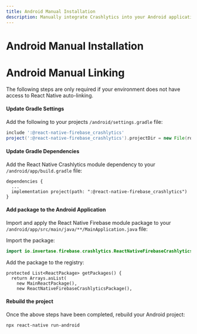 ```yaml
---
title: Android Manual Installation
description: Manually integrate Crashlytics into your Android application.
---
```


# Android Manual Installation

# Android Manual Linking

The following steps are only required if your environment does not have access to React Native auto-linking.

#### Update Gradle Settings

Add the following to your projects `/android/settings.gradle` file:

```groovy
include ':@react-native-firebase_crashlytics'
project(':@react-native-firebase_crashlytics').projectDir = new File(rootProject.projectDir, './../node_modules/@react-native-firebase/crashlytics/android')
```

#### Update Gradle Dependencies

Add the React Native Crashlytics module dependency to your `/android/app/build.gradle` file:

```groovy{3}
dependencies {
  ...
  implementation project(path: ":@react-native-firebase_crashlytics")
}
```

#### Add package to the Android Application

Import and apply the React Native Firebase module package to your `/android/app/src/main/java/**/MainApplication.java` file:

Import the package:

```java
import io.invertase.firebase.crashlytics.ReactNativeFirebaseCrashlyticsPackage;
```

Add the package to the registry:

```java{4}
protected List<ReactPackage> getPackages() {
  return Arrays.asList(
    new MainReactPackage(),
    new ReactNativeFirebaseCrashlyticsPackage(),
```

#### Rebuild the project

Once the above steps have been completed, rebuild your Android project:

```bash
npx react-native run-android
```

